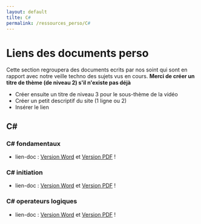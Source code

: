 ```yaml
---
layout: default
tilte: C#
permalink: /ressources_perso/C#
---
```


# Liens des documents perso

Cette section regroupera des documents ecrits par nos soint qui sont en rapport avec notre veille techno des sujets vus en cours.
**Merci de créer un titre de thème (de niveau 2) s'il n'existe pas déjà**

* Créer ensuite un titre de niveau 3 pour le sous-thème de la vidéo
* Créer un petit descriptif du site (1 ligne ou 2)
* Insérer le lien  

## C#

### C# fondamentaux

* lien-doc : [Version Word][C#-01] et [Version PDF][C#-02] !

[C#-01]: VERSIONS-DOC/c-sharp-fondamentaux.docx

[C#-02]: VERSIONS-PDF/c-sharp-initiation.pdf


### C# initiation

* lien-doc : [Version Word][C#-03] et [Version PDF][C#-04] !

[C#-03]: VERSIONS-DOC/c-sharp-initiation.docx

[C#-04]: VERSIONS-PDF/c-sharp-initiation.pdf

### C# operateurs logiques

* lien-doc : [Version Word][C#-05] et [Version PDF][C#-06] !

[C#-05]: VERSIONS-DOC/c-sharp-operateurs-logiques.docx

[C#-06]: VERSIONS-PDF/c-sharp-operateurs-logiques.pdf
